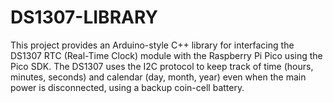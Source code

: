 # DS1307-LIBRARY
This project provides an Arduino-style C++ library for interfacing the DS1307 RTC (Real-Time Clock) module with the Raspberry Pi Pico using the Pico SDK. The DS1307 uses the I2C protocol to keep track of time (hours, minutes, seconds) and calendar (day, month, year) even when the main power is disconnected, using a backup coin-cell battery.
